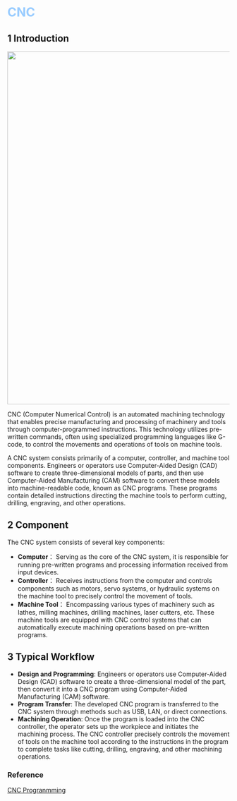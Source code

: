 # <font color="#99CCFF">CNC</font>

## 1 Introduction 

<div align="center">
  <img src="https://cdn.jsdelivr.net/gh/erkoww/YSD_img@main/img/cnc.png" width = "800"/>
</div>

CNC (Computer Numerical Control) is an automated machining technology that enables precise manufacturing and processing of machinery and tools through computer-programmed instructions. This technology utilizes pre-written commands, often using specialized programming languages like G-code, to control the movements and operations of tools on machine tools.

A CNC system consists primarily of a computer, controller, and machine tool components. Engineers or operators use Computer-Aided Design (CAD) software to create three-dimensional models of parts, and then use Computer-Aided Manufacturing (CAM) software to convert these models into machine-readable code, known as CNC programs. These programs contain detailed instructions directing the machine tools to perform cutting, drilling, engraving, and other operations.

## 2 Component

 The CNC system consists of several key components:

- **Computer**： Serving as the core of the CNC system, it is responsible for running pre-written programs and processing information received from input devices.
- **Controller**： Receives instructions from the computer and controls components such as motors, servo systems, or hydraulic systems on the machine tool to precisely control the movement of tools.
- **Machine Tool**： Encompassing various types of machinery such as lathes, milling machines, drilling machines, laser cutters, etc. These machine tools are equipped with CNC control systems that can automatically execute machining operations based on pre-written programs.

## 3 Typical Workflow

- **Design and Programming**: Engineers or operators use Computer-Aided Design (CAD) software to create a three-dimensional model of the part, then convert it into a CNC program using Computer-Aided Manufacturing (CAM) software.
- **Program Transfer**: The developed CNC program is transferred to the CNC system through methods such as USB, LAN, or direct connections.
- **Machining Operation**: Once the program is loaded into the CNC controller, the operator sets up the workpiece and initiates the machining process. The CNC controller precisely controls the movement of tools on the machine tool according to the instructions in the program to complete tasks like cutting, drilling, engraving, and other machining operations.





### Reference
[CNC Progranmming](https://www.autodesk.com/solutions/cnc-programming)